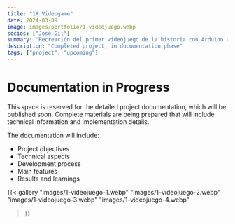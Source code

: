 ```yaml
---
title: "1º Videogame"
date: 2024-03-09
image: images/portfolio/1-videojuego.webp
socios: ["José Gil"]
summary: "Recreación del primer videojuego de la historia con Arduino UNO vía VGA"
description: "Completed project, in documentation phase"
tags: ["project", "upcoming"]
---
```


# Documentation in Progress

This space is reserved for the detailed project documentation, which will be published soon. Complete materials are being prepared that will include technical information and implementation details.

The documentation will include:
- Project objectives
- Technical aspects
- Development process
- Main features
- Results and learnings

{{< gallery
"images/1-videojuego-1.webp"
"images/1-videojuego-2.webp"
"images/1-videojuego-3.webp"
"images/1-videojuego-4.webp"
>}}